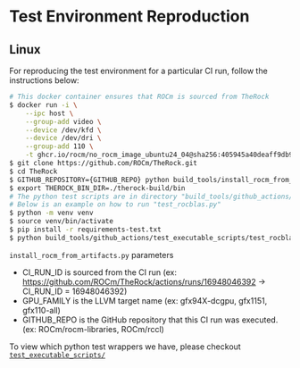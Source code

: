 # Test Environment Reproduction

## Linux

For reproducing the test environment for a particular CI run, follow the instructions below:

```bash
# This docker container ensures that ROCm is sourced from TheRock
$ docker run -i \
    --ipc host \
    --group-add video \
    --device /dev/kfd \
    --device /dev/dri \
    --group-add 110 \
    -t ghcr.io/rocm/no_rocm_image_ubuntu24_04@sha256:405945a40deaff9db90b9839c0f41d4cba4a383c1a7459b28627047bf6302a26 /bin/bash
$ git clone https://github.com/ROCm/TheRock.git
$ cd TheRock
$ GITHUB_REPOSITORY={GITHUB_REPO} python build_tools/install_rocm_from_artifacts.py --run-id {CI_RUN_ID} --amdgpu-family {GPU_FAMILY} --tests
$ export THEROCK_BIN_DIR=./therock-build/bin
# The python test scripts are in directory "build_tools/github_actions/test_executable_scripts/"
# Below is an example on how to run "test_rocblas.py"
$ python -m venv venv
$ source venv/bin/activate
$ pip install -r requirements-test.txt
$ python build_tools/github_actions/test_executable_scripts/test_rocblas.py
```

`install_rocm_from_artifacts.py` parameters

- CI_RUN_ID is sourced from the CI run (ex: https://github.com/ROCm/TheRock/actions/runs/16948046392 -> CI_RUN_ID = 16948046392)
- GPU_FAMILY is the LLVM target name (ex: gfx94X-dcgpu, gfx1151, gfx110-all)
- GITHUB_REPO is the GitHub repository that this CI run was executed. (ex: ROCm/rocm-libraries, ROCm/rccl)

To view which python test wrappers we have, please checkout [`test_executable_scripts/`](https://github.com/ROCm/TheRock/tree/main/build_tools/github_actions/test_executable_scripts)
